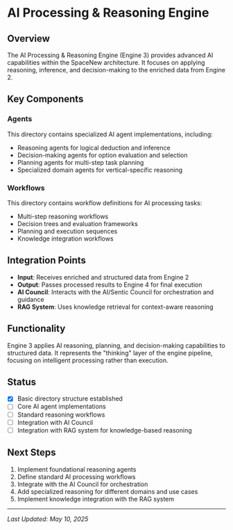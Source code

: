 # AI Processing & Reasoning Engine

## Overview

The AI Processing & Reasoning Engine (Engine 3) provides advanced AI capabilities within the SpaceNew architecture. It focuses on applying reasoning, inference, and decision-making to the enriched data from Engine 2.

## Key Components

### Agents

This directory contains specialized AI agent implementations, including:

- Reasoning agents for logical deduction and inference
- Decision-making agents for option evaluation and selection
- Planning agents for multi-step task planning
- Specialized domain agents for vertical-specific reasoning

### Workflows

This directory contains workflow definitions for AI processing tasks:

- Multi-step reasoning workflows
- Decision trees and evaluation frameworks
- Planning and execution sequences
- Knowledge integration workflows

## Integration Points

- **Input**: Receives enriched and structured data from Engine 2
- **Output**: Passes processed results to Engine 4 for final execution
- **AI Council**: Interacts with the AI/Sentic Council for orchestration and guidance
- **RAG System**: Uses knowledge retrieval for context-aware reasoning

## Functionality

Engine 3 applies AI reasoning, planning, and decision-making capabilities to structured data. It represents the "thinking" layer of the engine pipeline, focusing on intelligent processing rather than execution.

## Status

- [x] Basic directory structure established
- [ ] Core AI agent implementations
- [ ] Standard reasoning workflows
- [ ] Integration with AI Council
- [ ] Integration with RAG system for knowledge-based reasoning

## Next Steps

1. Implement foundational reasoning agents
2. Define standard AI processing workflows
3. Integrate with the AI Council for orchestration
4. Add specialized reasoning for different domains and use cases
5. Implement knowledge integration with the RAG system

---

*Last Updated: May 10, 2025*
